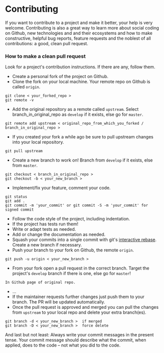 Contributing
============
If you want to contribute to a project and make it better, your help is very welcome. Contributing is also a great way to learn more about social coding on Github, new technologies and and their ecosystems and how to make constructive, helpful bug reports, feature requests and the noblest of all contributions: a good, clean pull request.

### How to make a clean pull request

Look for a project's contribution instructions. If there are any, follow them.

- Create a personal fork of the project on Github.
- Clone the fork on your local machine. Your remote repo on Github is called `origin`.
```
git clone < your_forked_repo >
git remote -v
```
- Add the original repository as a remote called `upstream`. Select branch_in_original_repo as `develop` if it exists, else go for `master`.
```
git remote add upstream < original_repo_from_which_you_forked / branch_in_original_repo >
```
- If you created your fork a while ago be sure to pull upstream changes into your local repository.
```
git pull upstream
```
- Create a new branch to work on! Branch from `develop` if it exists, else from `master`.
```
git checkout < branch_in_original_repo >
git checkout -b < your_new_branch >
```
- Implement/fix your feature, comment your code.
```
git status
git add .
git commit -m 'your_commit' or git commit -S -m 'your_commit' for signed commit
```
- Follow the code style of the project, including indentation.
- If the project has tests run them!
- Write or adapt tests as needed.
- Add or change the documentation as needed.
- Squash your commits into a single commit with git's [interactive rebase](https://help.github.com/articles/interactive-rebase). Create a new branch if necessary.
- Push your branch to your fork on Github, the remote `origin`.
```
git push -u origin < your_new_branch >
```
- From your fork open a pull request in the correct branch. Target the project's `develop` branch if there is one, else go for `master`!
```
In Github page of original repo.
```
- …
- If the maintainer requests further changes just push them to your branch. The PR will be updated automatically.
- Once the pull request is approved and merged you can pull the changes from `upstream` to your local repo and delete
your extra branch(es).
```
git branch -d < your_new_branch >  if merged
git branch -D < your_new_branch >  force delete
```

And last but not least: Always write your commit messages in the present tense. Your commit message should describe what the commit, when applied, does to the code – not what you did to the code.
